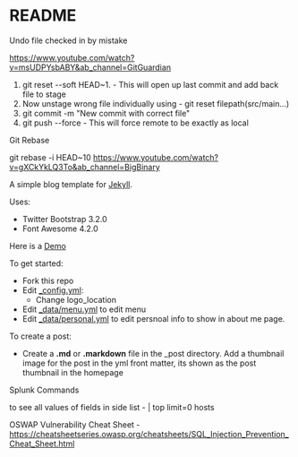 # README #

Undo file checked in by mistake

https://www.youtube.com/watch?v=msUDPYsbABY&ab_channel=GitGuardian


1. git reset --soft HEAD~1. - This will open up last commit and add back file to stage
2. Now unstage wrong file individually using - git reset filepath(src/main...)
3. git commit -m  "New commit with correct file"
4. git push --force -  This will force remote to be exactly as local 

Git Rebase

git rebase -i HEAD~10
https://www.youtube.com/watch?v=gXCkYkLQ3To&ab_channel=BigBinary

A simple blog template for <a href="http://jekyllrb.com" target="_blank">Jekyll</a>.

Uses:
* Twitter Bootstrap 3.2.0
* Font Awesome 4.2.0


Here is a <a href="http://itsrifat.github.io/rifyll/" target="_blank">Demo</a>

To get started:
* Fork this repo
* Edit [_config.yml](_config.yml):
  * Change logo_location
* Edit [_data/menu.yml](_data/menu.yml) to edit menu
* Edit [_data/personal.yml](_data/personal.yml) to edit persnoal info to show in about me page.

To create a post:
* Create a **.md** or **.markdown** file in the _post directory. Add a thumbnail image for the post in the yml front matter, its shown as the post thumbnail in the homepage


Splunk Commands 

to see all values of fields in side list - <base search > | top limit=0 hosts

OSWAP Vulnerability Cheat Sheet  - https://cheatsheetseries.owasp.org/cheatsheets/SQL_Injection_Prevention_Cheat_Sheet.html 
